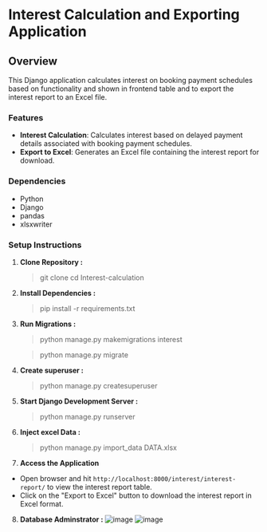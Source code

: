 # Interest Calculation and Exporting Application

## Overview

This Django application calculates interest on booking payment schedules based on functionality and shown in frontend table and to export the interest report to an Excel file.

### Features

- **Interest Calculation**: Calculates interest based on delayed payment details associated with booking payment schedules.
- **Export to Excel**: Generates an Excel file containing the interest report for download.

### Dependencies

- Python
- Django
- pandas
- xlsxwriter

### Setup Instructions

1. **Clone Repository :** 
    > git clone [<repository-url>](https://github.com/prudhvikollanapK/Interest-calculation.git)
cd Interest-calculation

2. **Install Dependencies :**
    > pip install -r requirements.txt

3. **Run Migrations :**
    > python manage.py makemigrations interest
    
    > python manage.py migrate

4. **Create superuser :**
    > python manage.py createsuperuser

5. **Start Django Development Server :**
    > python manage.py runserver

6. **Inject excel Data :**
    > python manage.py import_data DATA.xlsx

7. **Access the Application**
- Open browser and hit `http://localhost:8000/interest/interest-report/` to view the interest report table.
- Click on the "Export to Excel" button to download the interest report in Excel format.

8. **Database Adminstrator :**
![image](https://github.com/prudhvikollanapK/Interest-calculation/assets/86195686/c1459137-6fac-4173-87e5-d28d3347ed0b)
![image](https://github.com/prudhvikollanapK/Interest-calculation/assets/86195686/1789ef11-ff87-451e-acdd-672a6ad8fab1)





